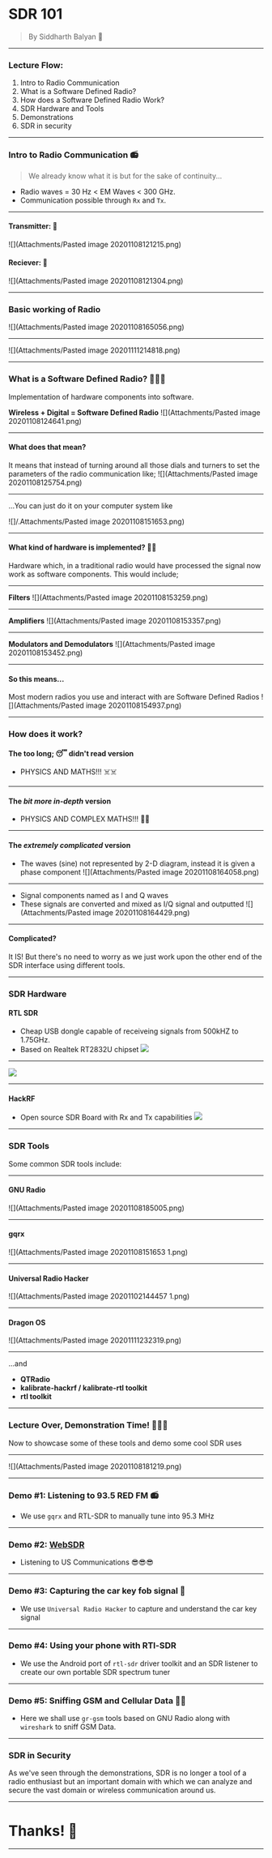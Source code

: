 # SDR 101
> By Siddharth Balyan 🥸

---
### Lecture Flow:
1. Intro to Radio Communication
2. What is a Software Defined Radio?
3. How does a Software Defined Radio Work?
4. SDR Hardware and Tools
5. Demonstrations
6. SDR in security
---
### Intro to Radio Communication 📻

> We already know what it is but for the sake of continuity...
- Radio waves = 30 Hz < EM Waves < 300 GHz.
- Communication possible through `Rx` and `Tx`.

---
#### Transmitter: 📶
![](Attachments/Pasted image 20201108121215.png)

#### Reciever: 📶
![](Attachments/Pasted image 20201108121304.png)

---
### Basic working of Radio 
![](Attachments/Pasted image 20201108165056.png)

---
![](Attachments/Pasted image 20201111214818.png)

---

### What is a Software Defined Radio? 🧑🏿‍💻
Implementation of hardware components into software.

**Wireless + Digital = Software Defined Radio**
![](Attachments/Pasted image 20201108124641.png)

---

#### What does that mean?
It means that instead of turning around all those dials and turners to set the parameters of the radio communication like;
![](Attachments/Pasted image 20201108125754.png) 

---
...You can just do it on your computer system like

![]/.Attachments/Pasted image 20201108151653.png) 

---

#### What kind of hardware is implemented? 🤷‍♂️
Hardware which, in a traditional radio would have processed the signal now work as software components. This would include;

---

**Filters**
![](Attachments/Pasted image 20201108153259.png)

---
**Amplifiers**
![](Attachments/Pasted image 20201108153357.png)

---
**Modulators and Demodulators**
![](Attachments/Pasted image 20201108153452.png)

---
#### So this means...
Most modern radios you use and interact with are Software Defined Radios
![](Attachments/Pasted image 20201108154937.png)

---
### How does it work?
#### The too long; 😴 didn't read version

- PHYSICS AND MATHS!!! ☠️☠️

---

#### The *bit more in-depth* version

- PHYSICS AND COMPLEX MATHS!!! 🤡🤡

---

#### The *extremely complicated* version
- The waves (sine) not represented by 2-D diagram, instead it is given a phase component
![](Attachments/Pasted image 20201108164058.png)

---

- Signal components named as I and Q waves
- These signals are converted and mixed as I/Q signal and outputted
![](Attachments/Pasted image 20201108164429.png)

---

#### Complicated? 
It IS!
But there's no need to worry as we just work upon the other end of the SDR interface using different tools.

---
### SDR Hardware
#### RTL SDR 
- Cheap USB dongle capable of receiveing signals from 500kHZ to 1.75GHz.
- Based on Realtek RT2832U chipset 
 ![](Attachments/IMG_20201108_170507.jpg)

---

![](Attachments/IMG_20201108_170413.jpg)

---
#### HackRF
- Open source SDR Board with Rx and Tx capabilities
![](Attachments/IMG_20201108_180133.jpg)

---
### SDR Tools
Some common SDR tools include:

---

#### GNU Radio
![](Attachments/Pasted image 20201108185005.png)

---
#### gqrx
![](Attachments/Pasted image 20201108151653 1.png)

---
#### Universal Radio Hacker
![](Attachments/Pasted image 20201102144457 1.png)

---
#### Dragon OS
![](Attachments/Pasted image 20201111232319.png)

---
...and
- **QTRadio**
- **kalibrate-hackrf / kalibrate-rtl toolkit**
- **rtl toolkit**

---
### Lecture Over, Demonstration Time! 👨🏽‍💻
Now to showcase some of these tools and demo some cool SDR uses

---
![](Attachments/Pasted image 20201108181219.png)

---
### Demo #1: Listening to 93.5 RED FM 📻
- We use `gqrx` and RTL-SDR to manually tune into 95.3 MHz

---
### Demo #2: [WebSDR](http://69.27.184.62:8901/)
- Listening to US Communications 😎😎😎

---
### Demo #3: Capturing the car key fob signal 🚗
- We use `Universal Radio Hacker` to capture and understand the car key signal 

---
### Demo #4: Using your phone with RTl-SDR
- We use the Android port of `rtl-sdr` driver toolkit and an SDR listener to create our own portable SDR spectrum tuner

---
### Demo #5: Sniffing GSM and Cellular Data 📱📶
- Here we shall use `gr-gsm` tools based on GNU Radio along with `wireshark` to sniff GSM Data.

---
### SDR in Security
As we've seen through the demonstrations, SDR is no longer a tool of a radio enthusiast but an important domain with which we can analyze and secure the vast domain or wireless communication around us.

---
# Thanks! 🙏

---

